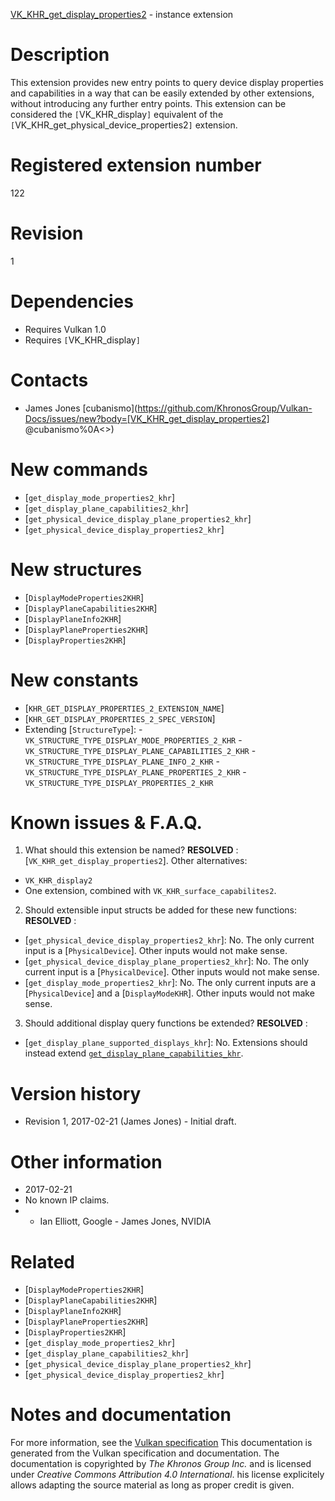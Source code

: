 [VK_KHR_get_display_properties2](https://www.khronos.org/registry/vulkan/specs/1.3-extensions/man/html/VK_KHR_get_display_properties2.html) - instance extension

# Description
This extension provides new entry points to query device display properties
and capabilities in a way that can be easily extended by other extensions,
without introducing any further entry points.
This extension can be considered the `[`VK_KHR_display`]` equivalent of
the `[`VK_KHR_get_physical_device_properties2`]` extension.

# Registered extension number
122

# Revision
1

# Dependencies
- Requires Vulkan 1.0
- Requires `[`VK_KHR_display`]`

# Contacts
- James Jones [cubanismo](https://github.com/KhronosGroup/Vulkan-Docs/issues/new?body=[VK_KHR_get_display_properties2] @cubanismo%0A<<Here describe the issue or question you have about the VK_KHR_get_display_properties2 extension>>)

# New commands
- [`get_display_mode_properties2_khr`]
- [`get_display_plane_capabilities2_khr`]
- [`get_physical_device_display_plane_properties2_khr`]
- [`get_physical_device_display_properties2_khr`]

# New structures
- [`DisplayModeProperties2KHR`]
- [`DisplayPlaneCapabilities2KHR`]
- [`DisplayPlaneInfo2KHR`]
- [`DisplayPlaneProperties2KHR`]
- [`DisplayProperties2KHR`]

# New constants
- [`KHR_GET_DISPLAY_PROPERTIES_2_EXTENSION_NAME`]
- [`KHR_GET_DISPLAY_PROPERTIES_2_SPEC_VERSION`]
- Extending [`StructureType`]:  - `VK_STRUCTURE_TYPE_DISPLAY_MODE_PROPERTIES_2_KHR`  - `VK_STRUCTURE_TYPE_DISPLAY_PLANE_CAPABILITIES_2_KHR`  - `VK_STRUCTURE_TYPE_DISPLAY_PLANE_INFO_2_KHR`  - `VK_STRUCTURE_TYPE_DISPLAY_PLANE_PROPERTIES_2_KHR`  - `VK_STRUCTURE_TYPE_DISPLAY_PROPERTIES_2_KHR`

# Known issues & F.A.Q.
1) What should this extension be named? **RESOLVED** : [`VK_KHR_get_display_properties2`].
Other alternatives:
- `VK_KHR_display2`
- One extension, combined with `VK_KHR_surface_capabilites2`.
2) Should extensible input structs be added for these new functions: **RESOLVED** :
- [`get_physical_device_display_properties2_khr`]: No. The only current input is a [`PhysicalDevice`]. Other inputs would not make sense.
- [`get_physical_device_display_plane_properties2_khr`]: No. The only current input is a [`PhysicalDevice`]. Other inputs would not make sense.
- [`get_display_mode_properties2_khr`]: No. The only current inputs are a [`PhysicalDevice`] and a [`DisplayModeKHR`]. Other inputs would not make sense.
3) Should additional display query functions be extended? **RESOLVED** :
- [`get_display_plane_supported_displays_khr`]: No. Extensions should instead extend [`get_display_plane_capabilities_khr`]().

# Version history
- Revision 1, 2017-02-21 (James Jones)  - Initial draft.

# Other information
* 2017-02-21
* No known IP claims.
*   - Ian Elliott, Google  - James Jones, NVIDIA

# Related
- [`DisplayModeProperties2KHR`]
- [`DisplayPlaneCapabilities2KHR`]
- [`DisplayPlaneInfo2KHR`]
- [`DisplayPlaneProperties2KHR`]
- [`DisplayProperties2KHR`]
- [`get_display_mode_properties2_khr`]
- [`get_display_plane_capabilities2_khr`]
- [`get_physical_device_display_plane_properties2_khr`]
- [`get_physical_device_display_properties2_khr`]

# Notes and documentation
For more information, see the [Vulkan specification](https://www.khronos.org/registry/vulkan/specs/1.3-extensions/html/vkspec.html)
This documentation is generated from the Vulkan specification and documentation.
The documentation is copyrighted by *The Khronos Group Inc.* and is licensed under *Creative Commons Attribution 4.0 International*.
his license explicitely allows adapting the source material as long as proper credit is given.
        
